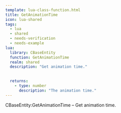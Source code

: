 ```yaml
---
template: lua-class-function.html
title: GetAnimationTime
icon: lua-shared
tags:
  - lua
  - shared
  - needs-verification
  - needs-example
lua:
  library: CBaseEntity
  function: GetAnimationTime
  realm: shared
  description: "Get animation time."
  
  
  returns:
    - type: number
      description: "The animation time."
---
```


<div class="lua__search__keywords">
CBaseEntity:GetAnimationTime &#x2013; Get animation time.
</div>
